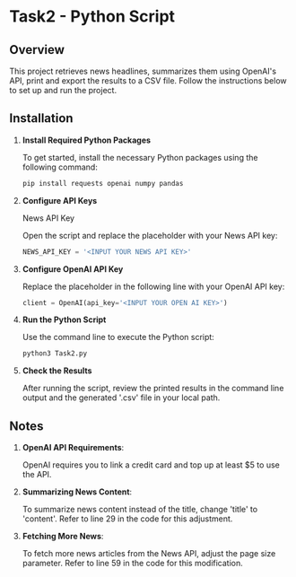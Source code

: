 # Task2 - Python Script

## Overview

This project retrieves news headlines, summarizes them using OpenAI's API, print and export the results to a CSV file. Follow the instructions below to set up and run the project.

## Installation

1. **Install Required Python Packages**

   To get started, install the necessary Python packages using the following command:

   ```bash
   pip install requests openai numpy pandas

2. **Configure API Keys**

   News API Key

   Open the script and replace the placeholder with your News API key:

   ```python
   NEWS_API_KEY = '<INPUT YOUR NEWS API KEY>'
   
3. **Configure OpenAI API Key**
   
   Replace the placeholder in the following line with your OpenAI API key:
   
   ```python
   client = OpenAI(api_key='<INPUT YOUR OPEN AI KEY>')
   
4. **Run the Python Script**

   Use the command line to execute the Python script:

   ```bash
   python3 Task2.py
   
5. **Check the Results**

   After running the script, review the printed results in the command line output and the generated '.csv' file in your local path.

## Notes

1. **OpenAI API Requirements**:

   OpenAI requires you to link a credit card and top up at least $5 to use the API.
  
2. **Summarizing News Content**:

   To summarize news content instead of the title, change 'title' to 'content'. Refer to line 29 in the code for this adjustment.
  
3. **Fetching More News**:

   To fetch more news articles from the News API, adjust the page size parameter. Refer to line 59 in the code for this modification.

 
